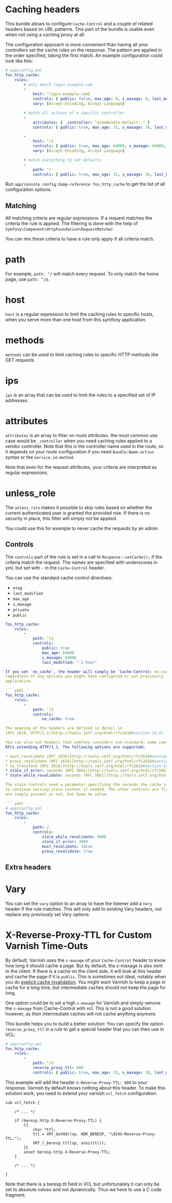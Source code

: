 Caching headers
===============

This bundle allows to configure `Cache-Control` and a couple of related headers
based on URL patterns. This part of the bundle is usable even when not using a
caching proxy at all.

The configuration approach is more convenient than having all your controllers
set the cache rules on the response. The pattern are applied in the order
specified, taking the first match. An example configuration could look like
this:

``` yaml
# app/config.yml
fos_http_cache:
    rules:
        # only match login.example.com
        -
            host: ^login.example.com$
            controls: { public: false, max_age: 0, s_maxage: 0, last_modified: "-1 hour" }
            vary: [Accept-Encoding, Accept-Language]

        # match all actions of a specific controller
        -
            attributes: { _controller: ^AcmeBundle:Default:.* }
            controls: { public: true, max_age: 15, s_maxage: 30, last_modified: "-1 hour" }

        -
            host: ^/$
            controls: { public: true, max_age: 64000, s_maxage: 64000, last_modified: "-1 hour" }
            vary: [Accept-Encoding, Accept-Language]

        # match everything to set defaults
        -
            path: ^/
            controls: { public: true, max_age: 15, s_maxage: 30, last_modified: "-1 hour" }
```

Run ``app/console config:dump-reference fos_http_cache`` to get the list of all
configuration options.

Matching
--------

All matching criteria are regular expressions. If a request matches the
criteria the rule is applied. The filtering is done with the help of
`Symfony\Component\HttpFoundation\RequestMatcher`.

You can mix these criteria to have a rule only apply if all criteria match.

# path

For example, ``path: ^/`` will match every request. To only match the home
page, use ``path: ^/$``.

# host

`host` is a regular expression to limit the caching rules to specific hosts,
when you serve more than one host from this symfony application.

# methods

`methods` can be used to limit caching rules to specific HTTP methods like
GET requests.

# ips

`ips` is an array that can be used to limit the rules to a specified set of IP
addresses.

# attributes

`attributes` is an array to filter on route attributes. the most common use
case would be `_controller` when you need caching rules applied to a vendor
controller. Note that this is the controller name used in the route, so it
depends on your route configuration if you need `Bundle:Name:action` syntax
or the `service.id:method`.

Note that even for the request attributes, your criteria are interpreted as
regular expressions.

# unless_role

The ``unless_role`` makes it possible to skip rules based on whether the
current authenticated user is granted the provided role. If there is no
security in place, this filter will simply not be applied.

You could use this for example to never cache the requests by an admin.

Controls
--------

The `controls` part of the rule is set in a call to `Response::setCache();` if
the criteria match the request. The names are specified with underscores in
yml, but set with `-` in the `Cache-Control` header.

You can use the standard cache control directives:

* `etag`
* `last_modified`
* `max_age`
* `s_maxage`
* `private`
* `public`

``` yaml
fos_http_cache:
    rules:
        -
            path: ^/$
            controls:
                public: true
                max_age: 64000
                s_maxage: 64000
                last_modified: "-1 hour"

If you set `no_cache`, the header will simply be `Cache-Control: no-cache`
regardless of any options you might have configured or set previously in the
application.

``` yaml
fos_http_cache:
    rules:
        -
            path: ^/$
            controls:
                no_cache: true

The meaning of the headers are defined in detail in
(RFC 2616, HTTP/1.1)[http://tools.ietf.org/html/rfc2616#section-14.9].

You can also set headers that symfony considers non-standard, some coming from
RFCs extending HTTP/1.1. The following options are supported:

* must_revalidate (RFC 2616)[http://tools.ietf.org/html/rfc2616#section-14.9]
* proxy_revalidate (RFC 2616)[http://tools.ietf.org/html/rfc2616#section-14.9]
* no_transform (RFC 2616)[http://tools.ietf.org/html/rfc2616#section-14.9]
* stale_if_error: seconds (RFC 5861)[http://tools.ietf.org/html/rfc5861]
* stale_while_revalidate: seconds (RFC 5861)[http://tools.ietf.org/html/rfc5861]

The stale controls need a parameter specifying the seconds the cache is allowed
to continue serving stale content if needed. The other controls are flags that
are simply present or not, but have no value.

``` yaml
# app/config.yml
fos_http_cache:
    rules:
        -
            path: /,
            controls:
                stale_while_revalidate: 9000
                stale_if_error: 3000
                must_revalidate: false
                proxy_revalidate: true
```


Extra headers
-------------

# Vary

You can set the `vary` option to an array to have the listener add a `Vary`
header if the rule matches. This will only add to existing Vary headers,
not replace any previously set Vary options.

# X-Reverse-Proxy-TTL for Custom Varnish Time-Outs

By default, Varnish uses the `s-maxage` of your `Cache-Control` header to know
how long it should cache a page. But by default, the s-maxage is also sent to
the client. If there is a cache on the client side, it will look at this header
and cache the page if it is `public`. This is sometimes not ideal, notably when
you do [explicit cache invalidation](cache-manager.md). You might want Varnish
to keep a page in cache for a long time, but intermediate caches should not
keep the page for long.

One option could be to set a high `s-maxage` for Varnish and simply remove
the `s-maxage` from Cache-Control with vcl. This is not a good solution however,
as then intermediate caches will not cache anything anymore.

This bundle helps you to build a better solution: You can specify the option
`reverse_proxy_ttl` in a rule to get a special header that you can then use in
VCL:

``` yaml
# app/config.yml
fos_http_cache:
    rules:
        -
            path: ^/$
            reverse_proxy_ttl: 600
            controls: { public: true, max_age: 15, s_maxage: 30, last_modified: "-1 hour" }
```

This example will add the header `X-Reverse-Proxy-TTL: 600` to your response.
Varnish by default knows nothing about this header. To make this solution work,
you need to extend your varnish `vcl_fetch` configuration:

```
sub vcl_fetch {

    /* ... */

    if (beresp.http.X-Reverse-Proxy-TTL) {
        C{
            char *ttl;
            ttl = VRT_GetHdr(sp, HDR_BERESP, "\024X-Reverse-Proxy-TTL:");
            VRT_l_beresp_ttl(sp, atoi(ttl));
        }C
        unset beresp.http.X-Reverse-Proxy-TTL;
    }

    /* ... */

}
```

Note that there is a beresp.ttl field in VCL but unfortunately it can only be
set to absolute values and not dynamically. Thus we have to use a C code
fragment.
